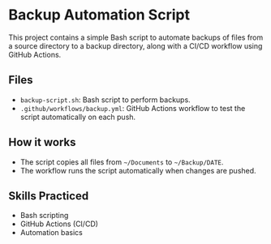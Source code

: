 # Backup Automation Script

This project contains a simple Bash script to automate backups of files from a source directory to a backup directory, along with a CI/CD workflow using GitHub Actions.

## Files

- `backup-script.sh`: Bash script to perform backups.
- `.github/workflows/backup.yml`: GitHub Actions workflow to test the script automatically on each push.

## How it works

- The script copies all files from `~/Documents` to `~/Backup/DATE`.
- The workflow runs the script automatically when changes are pushed.

## Skills Practiced

- Bash scripting
- GitHub Actions (CI/CD)
- Automation basics
